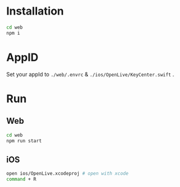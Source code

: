 # Installation

```zsh
cd web
npm i
```

# AppID

Set your appId to `./web/.envrc` & `./ios/OpenLive/KeyCenter.swift` .

# Run

## Web

```zsh
cd web
npm run start
```

## iOS

```zsh
open ios/OpenLive.xcodeproj # open with xcode
command + R
```
